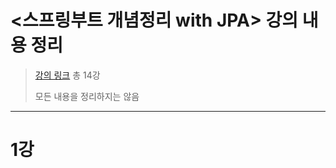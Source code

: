 # <스프링부트 개념정리 with JPA> 강의 내용 정리
>[강의 링크](https://youtube.com/playlist?list=PL93mKxaRDidG_OIfRQ4nztPQ13y74lCYg)
> 총 14강
> 
>모든 내용을 정리하지는 않음
---

# 1강

